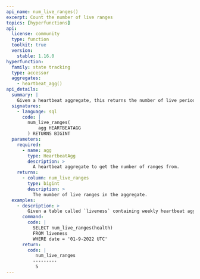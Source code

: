 ```yaml
---
api_name: num_live_ranges()
excerpt: Count the number of live ranges
topics: [hyperfunctions]
api:
  license: community
  type: function
  toolkit: true
  version:
    stable: 1.16.0
hyperfunction:
  family: state tracking
  type: accessor
  aggregates:
    - heartbeat_agg()
api_details:
  summary: |
    Given a heartbeat aggregate, this returns the number of live periods.
  signatures:
    - language: sql
      code: |
        num_live_ranges(
            agg HEARTBEATAGG
        ) RETURNS BIGINT
  parameters:
    required:
      - name: agg
        type: HeartbeatAgg
        description: >
          A heartbeat aggregate to get the number of ranges from.
    returns:
      - column: num_live_ranges
        type: bigint
        description: >
          The number of live ranges in the aggregate.
  examples:
    - description: >
        Given a table called `liveness` containing weekly heartbeat aggregates in column `health` with timestamp column `date`, use this query to see how many intervals the system was up in a given week:
      command:
        code: |
          SELECT num_live_ranges(health)
          FROM liveness
          WHERE date = '01-9-2022 UTC'
      return:
        code: |
           num_live_ranges     
          ---------
           5
---
```

